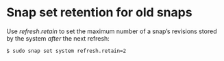 # Snap set retention for old snaps

Use *refresh.retain* to set the maximum number of a snap’s revisions stored by the system *after* the next refresh:

```
$ sudo snap set system refresh.retain=2
```